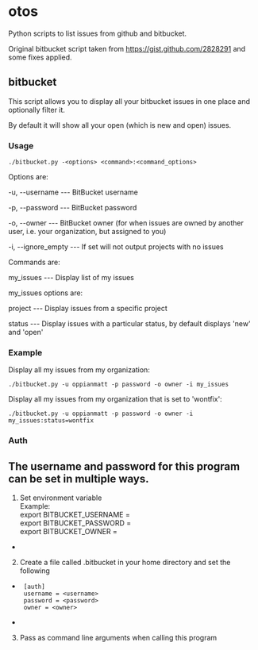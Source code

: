 otos
====

Python scripts to list issues from github and bitbucket.

Original bitbucket script taken from https://gist.github.com/2828291 and some fixes applied.

bitbucket
---------

This script allows you to display all your bitbucket issues in one place and optionally filter it.

By default it will show all your open (which is new and open) issues.

### Usage

```
./bitbucket.py -<options> <command>:<command_options>
```

Options are:

-u, --username --- BitBucket username

-p, --password --- BitBucket password

-o, --owner --- BitBucket owner (for when issues are owned by another user, i.e. your organization, but assigned to you)

-i, --ignore_empty --- If set will not output projects with no issues

Commands are:

my_issues --- Display list of my issues

my_issues options are:

project --- Display issues from a specific project

status --- Display issues with a particular status, by default displays 'new' and 'open'

### Example

Display all my issues from my organization:

```
./bitbucket.py -u oppianmatt -p password -o owner -i my_issues
```

Display all my issues from my organization that is set to 'wontfix':

```
./bitbucket.py -u oppianmatt -p password -o owner -i my_issues:status=wontfix
```

### Auth

The username and password for this program can be set in multiple ways.        
-                                                                              
1. Set environment variable                                                    
    Example:                                                                   
      export BITBUCKET_USERNAME = <username>                                           
      export BITBUCKET_PASSWORD = <password>                                           
      export BITBUCKET_OWNER = <owner>                                                 
 -                                                                             
2. Create a file called .bitbucket in your home directory and set the following
-                                                                              
       [auth]                                                                  
       username = <username>                                                   
       password = <password>                                                   
       owner = <owner>                                                         
-                                                                              
3. Pass as command line arguments when calling this program

